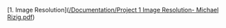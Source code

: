 [1. Image Resolution]([/Documentation/Project 1 Image Resolution- Michael Rizig.pdf](https://github.com/michaelrzg/Machine-Vision-Projects-python/blob/main/Documentation/Project%201%20Image%20Resolution-%20Michael%20Rizig.pdf))
